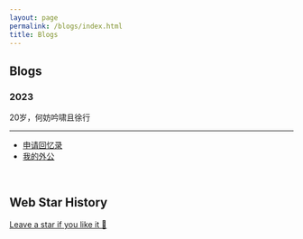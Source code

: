 ```yaml
---
layout: page
permalink: /blogs/index.html
title: Blogs
---
```


## Blogs

### 2023
20岁，何妨吟啸且徐行<br>

---
- [申请回忆录](https://Yizhao111.github.io/blogs/shenqing2023)<br>
- [我的外公](https://Yizhao111.github.io/blogs/waigong2023)<br>

<!-- - 21岁，何妨吟啸且徐行<br>
- [数学建模竞赛的成功四要素](https://caihanlin.com/blogs/team2023)<br>
- [极简风个人网站搭建指南（完结）](https://caihanlin.com/blogs/web)

### 2022

- [20岁，宽心且看月中桂](https://caihanlin.com/blogs/20yrs)<br>
- [Cambridge 线上暑研回忆录](https://caihanlin.com/blogs/cambridge/)<br>
- [暂停、暂停、暂停](https://caihanlin.com/blogs/stop/)

### 2021

- [19岁，山高路亦远](https://caihanlin.com/blogs/19yrs)<br>
- [星野学社实习回忆录](https://caihanlin.com/blogs/star)

### 2020

- [18岁，缓慢受锤的黄金年代](https://caihanlin.com/blogs/18yrs)<br>
- [本科博客，笔记，回忆录](https://mieclance.club/) -->

<br>

## Web Star History

[Leave a star if you like it 🥰](https://github.com/Yizhao111/Yizhao111.github.io)
